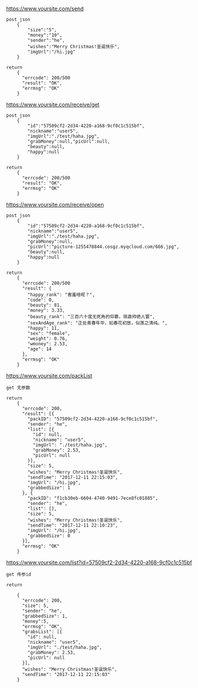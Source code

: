 ﻿


https://www.yoursite.com/send

	post json
		{
			"size":"5",
			"money":"10",
			"sender":"he",
			"wishes":"Merry Christmas!圣诞快乐",
			"imgUrl":"/hi.jpg"
		}
	
	return 
		{
		  "errcode": 200/500
		  "result": "OK",
		  "errmsg": "OK"
		}

		
https://www.yoursite.com/receive/get

	post json
		{
			"id":"57509cf2-2d34-4220-a168-9cf0c1c515bf",
			"nickname":"user5",
			"imgUrl":"./test/haha.jpg",
			"grabMoney":null,"picUrl":null,
			"beauty":null,
			"happy":null
		}
	
	return
		{
		  "errcode": 200/500
		  "result": "OK",
		  "errmsg": "OK"
		}

https://www.yoursite.com/receive/open




	post json
		{
			"id":"57509cf2-2d34-4220-a168-9cf0c1c515bf",
			"nickname":"user5",
			"imgUrl":"./test/haha.jpg",
			"grabMoney":null,
			"picUrl":"picture-1255478844.cosgz.myqcloud.com/666.jpg",
			"beauty":null,
			"happy":null
		}
	
	return 
		{
		  "errcode": 200/500
		  "result": {
			"happy_rank": "害羞啥呢？",
			"code": 0,
			"beauty": 81,
			"money": 3.33,
			"beauty_rank": "三百六十度无死角的仰慕，简直帅绝人寰",
			"sexAndAge_rank": "正处青春年华，如春花初放，似莲之清纯。",
			"happy": 11,
			"sex": "female",
			"weight": 0.76,
			"wmoney": 2.53,
			"age": 14
		  },
		  "errmsg": "OK"
		}
		
https://www.yoursite.com/packList

	get 无参数
	
	return
		{
		  "errcode": 200,
		  "result": [{
			"packID": "57509cf2-2d34-4220-a168-9cf0c1c515bf",
			"sender": "he",
			"list": [{
			  "id": null,
			  "nickname": "user5",
			  "imgUrl": "./test/haha.jpg",
			  "grabMoney": 2.53,
			  "picUrl": null
			}],
			"size": 5,
			"wishes": "Merry Christmas!圣诞快乐",
			"sendTime": "2017-12-11 22:15:03",
			"imgUrl": "/hi.jpg",
			"grabbedSize": 1
		  }, {
			"packID": "f1cb30eb-6604-4740-9491-7ece8fc01885",
			"sender": "he",
			"list": [],
			"size": 5,
			"wishes": "Merry Christmas!圣诞快乐",
			"sendTime": "2017-12-11 22:10:23",
			"imgUrl": "/hi.jpg",
			"grabbedSize": 0
		  }],
		  "errmsg": "OK"
		}
		
		
		
https://www.yoursite.com/list?id=57509cf2-2d34-4220-a168-9cf0c1c515bf

	get 传参id
	
	return 
	
		{
		  "errcode": 200,
		  "size": 5,
		  "sender": "he",
		  "grabbedSize": 1,
		  "money":5,
		  "errmsg": "OK",
		  "grabsList": [{
			"id": null,
			"nickname": "user5",
			"imgUrl": "./test/haha.jpg",
			"grabMoney": 2.53,
			"picUrl": null
		  }],
		  "wishes": "Merry Christmas!圣诞快乐",
		  "sendTime": "2017-12-11 22:15:03"
		}
	